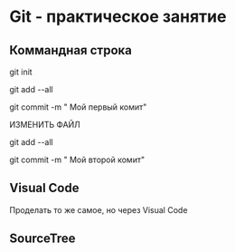 # Git - практическое занятие

##  Коммандная строка

git init

git add --all

git commit -m " Мой первый комит"

ИЗМЕНИТЬ ФАЙЛ

git add --all

git commit -m " Мой второй комит"


##  Visual Code
 

 Проделать то же самое, но через Visual Code


 ## SourceTree

 
